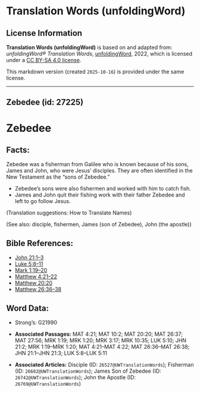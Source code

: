 # Translation Words (unfoldingWord)

## License Information

**Translation Words (unfoldingWord)** is based on and adapted from: _unfoldingWord® Translation Words_, [unfoldingWord](https://unfoldingword.org/utw), 2022, which is licensed under a [CC BY-SA 4.0 license](https://creativecommons.org/licenses/by-sa/4.0/legalcode.en).

This markdown version (created `2025-10-16`) is provided under the same license.



--------------------------------

## Zebedee (id: 27225)

Zebedee
=======

Facts:
------

Zebedee was a fisherman from Galilee who is known because of his sons, James and John, who were Jesus’ disciples. They are often identified in the New Testament as the “sons of Zebedee.”

* Zebedee’s sons were also fishermen and worked with him to catch fish.
* James and John quit their fishing work with their father Zebedee and left to go follow Jesus.

(Translation suggestions: How to Translate Names)

(See also: disciple, fishermen, James (son of Zebedee), John (the apostle))

Bible References:
-----------------

* [John 21:1–3](https://ref.ly/John21:1-John21:3)
* [Luke 5:8–11](https://ref.ly/Luke5:8-Luke5:11)
* [Mark 1:19–20](https://ref.ly/Mark1:19-Mark1:20)
* [Matthew 4:21–22](https://ref.ly/Matt4:21-Matt4:22)
* [Matthew 20:20](https://ref.ly/Matt20:20)
* [Matthew 26:36–38](https://ref.ly/Matt26:36-Matt26:38)

Word Data:
----------

* Strong’s: G21990

* **Associated Passages:** MAT 4:21; MAT 10:2; MAT 20:20; MAT 26:37; MAT 27:56; MRK 1:19; MRK 1:20; MRK 3:17; MRK 10:35; LUK 5:10; JHN 21:2; MRK 1:19–MRK 1:20; MAT 4:21–MAT 4:22; MAT 26:36–MAT 26:38; JHN 21:1–JHN 21:3; LUK 5:8–LUK 5:11
* **Associated Articles:** Disciple (ID: `26527@UWTranslationWords`); Fisherman (ID: `26602@UWTranslationWords`); James Son of Zebedee (ID: `26742@UWTranslationWords`); John the Apostle (ID: `26769@UWTranslationWords`)

